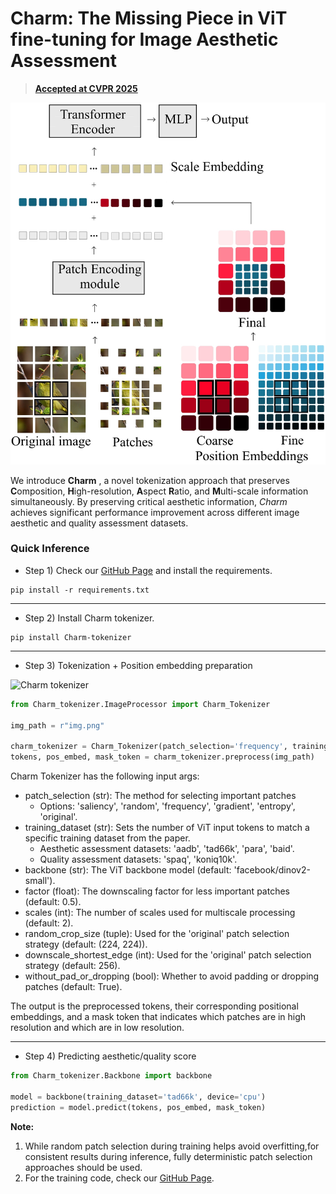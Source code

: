 # Charm: The Missing Piece in ViT fine-tuning for Image Aesthetic Assessment

> [**Accepted at CVPR 2025**](https://cvpr.thecvf.com/virtual/2025/poster/34423)<br>

![Overall framework](https://github.com/FBehrad/Charm/blob/main/MainFigure_new.jpg?raw=true)

We introduce **Charm** , a novel tokenization approach that preserves **C**omposition, **H**igh-resolution,
**A**spect **R**atio, and **M**ulti-scale information simultaneously. By preserving critical aesthetic information, <em> Charm </em> achieves significant performance improvement across different image aesthetic and quality assessment datasets.


### Quick Inference

* Step 1) Check our [GitHub Page](https://github.com/FBehrad/Charm/) and install the requirements. 

```setup
pip install -r requirements.txt
```
___
* Step 2) Install Charm tokenizer.
```setup
pip install Charm-tokenizer
```
___
* Step 3) Tokenization + Position embedding preparation

![Charm tokenizer](https://github.com/FBehrad/Charm/blob/main/charm.gif?raw=true)
```python
from Charm_tokenizer.ImageProcessor import Charm_Tokenizer

img_path = r"img.png"

charm_tokenizer = Charm_Tokenizer(patch_selection='frequency', training_dataset='tad66k', without_pad_or_dropping=True)
tokens, pos_embed, mask_token = charm_tokenizer.preprocess(img_path)
```
Charm Tokenizer has the following input args:
* patch_selection (str): The method for selecting important patches
  * Options: 'saliency', 'random', 'frequency', 'gradient', 'entropy', 'original'.
* training_dataset (str): Sets the number of ViT input tokens to match a specific training dataset from the paper.
  * Aesthetic assessment datasets: 'aadb', 'tad66k', 'para', 'baid'.
  * Quality assessment datasets: 'spaq', 'koniq10k'.
* backbone (str): The ViT backbone model (default: 'facebook/dinov2-small').
* factor (float): The downscaling factor for less important patches (default: 0.5).
* scales (int): The number of scales used for multiscale processing (default: 2).
* random_crop_size (tuple): Used for the 'original' patch selection strategy (default: (224, 224)).
* downscale_shortest_edge (int): Used for the 'original' patch selection strategy (default: 256).
* without_pad_or_dropping (bool): Whether to avoid padding or dropping patches (default: True).

The output is the preprocessed tokens, their corresponding positional embeddings, and a mask token that indicates which patches are in high resolution and which are in low resolution.
___

* Step 4) Predicting aesthetic/quality score

```python
from Charm_tokenizer.Backbone import backbone

model = backbone(training_dataset='tad66k', device='cpu')
prediction = model.predict(tokens, pos_embed, mask_token)
```

**Note:**
1. While random patch selection during training helps avoid overfitting,for consistent results during inference, fully deterministic patch selection approaches should be used. 
2. For the training code, check our [GitHub Page](https://github.com/FBehrad/Charm/).